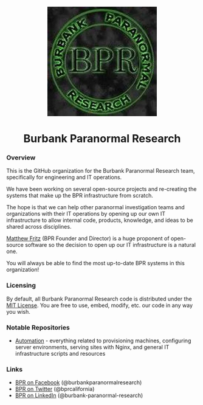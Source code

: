<div align="center">
  <p>
    <a href="http://www.burbankparanormal.com" target="_blank">
      <img src="https://raw.githubusercontent.com/bprcalifornia/.github/main/profile/img/bpr_logo.webp" alt="Burbank Paranormal Research" title="Burbank Paranormal Research" />
    </a>
  </p>
  <h1>Burbank Paranormal Research</h1>
</div>

### Overview

<div>
  <p>
    This is the GitHub organization for the Burbank Paranormal Research team, specifically for engineering and IT operations.
  </p>

  <p>
    We have been working on several open-source projects and re-creating the systems that make up the BPR infrastructure from scratch.
  </p>
  <p>
    The hope is that we can help other paranormal investigation teams and organizations with their IT operations by opening up our own IT infrastructure to allow internal code, products, knowledge, and ideas to be shared across disciplines.
  </p>
  <p>
    <a href="https://github.com/matthewfritz" title="Matthew Fritz on GitHub">Matthew Fritz</a> (BPR Founder and Director) is a huge proponent of open-source software so the decision to open up our IT infrastructure is a natural one.
  </p>

  <p>
    You will always be able to find the most up-to-date BPR systems in this organization!
  </p>
</div>

### Licensing

By default, all Burbank Paranormal Research code is distributed under the [MIT License](https://choosealicense.com/licenses/mit/). You are free to use, embed, modify, etc. our code in any way you wish.

### Notable Repositories

* [Automation](https://github.com/bprcalifornia/automation) - everything related to provisioning machines, configuring server environments, serving sites with Nginx, and general IT infrastructure scripts and resources

### Links

* [BPR on Facebook](https://www.facebook.com/burbankparanormalresearch) (@burbankparanormalresearch)
* [BPR on Twitter](https://twitter.com/bprcalifornia) (@bprcalifornia)
* [BPR on LinkedIn](https://www.linkedin.com/company/burbank-paranormal-research) (@burbank-paranormal-research)
